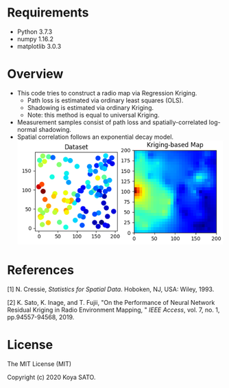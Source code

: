 # Requirements
- Python 3.7.3
- numpy 1.16.2
- matplotlib 3.0.3

# Overview
* This code tries to construct a radio map via Regression Kriging.
  * Path loss is estimated via ordinary least squares (OLS).
  * Shadowing is estimated via ordinary Kriging.
  * Note: this method is equal to universal Kriging.
* Measurement samples consist of path loss and spatially-correlated log-normal shadowing.
* Spatial correlation follows an exponential decay model.
![](example.png)

# References

[1] N. Cressie, *Statistics for Spatial Data*. Hoboken, NJ, USA: Wiley, 1993.

[2] K. Sato, K. Inage, and T. Fujii, "On the Performance of Neural Network Residual Kriging in Radio Environment Mapping, " *IEEE Access*, vol. 7, no. 1, pp.94557-94568, 2019.



# License

The MIT License (MIT)

Copyright (c) 2020 Koya SATO.
